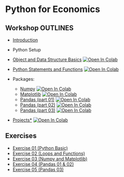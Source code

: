 # Python for Economics

## Workshop OUTLINES

- [Introduction](https://github.com/saeed-saffari/Py-for-econ-workshop-win2022/blob/main/Lecture/Py%20for%20Econ-Intro-UT%20Workshop-Sum%202021.pdf)
- Python Setup
- [Object and Data Structure Basics](https://github.com/saeed-saffari/Py-for-econ-workshop-win2022/blob/main/Lecture/1.%20Data%20Structure%20Basics.ipynb) [![Open In Colab](https://colab.research.google.com/assets/colab-badge.svg)](https://colab.research.google.com/github/saeed-saffari/Py-for-econ-workshop-win2022/blob/main/Lecture/1.%20Data%20Structure%20Basics.ipynb)

- [Python Statements and Functions](https://github.com/saeed-saffari/Py-for-econ-workshop-win2022/blob/main/Lecture/2.%20Conditional%20Control%20and%20Function.ipynb) [![Open In Colab](https://colab.research.google.com/assets/colab-badge.svg)](https://colab.research.google.com/github/saeed-saffari/Py-for-econ-workshop-win2022/blob/main/Lecture/2.%20Conditional%20Control%20and%20Function.ipynb)

- Packages:
  - [Numpy](https://github.com/saeed-saffari/Py-for-econ-workshop-win2022/blob/main/Lecture/3.%20NumPy.ipynb) [![Open In Colab](https://colab.research.google.com/assets/colab-badge.svg)](https://colab.research.google.com/github/saeed-saffari/Py-for-econ-workshop-win2022/blob/main/Lecture/3.%20NumPy.ipynb)
  - [Matplotlib](https://github.com/saeed-saffari/Py-for-econ-workshop-win2022/blob/main/Lecture/4.%20Matplotlib.ipynb) [![Open In Colab](https://colab.research.google.com/assets/colab-badge.svg)](https://colab.research.google.com/github/saeed-saffari/Py-for-econ-workshop-win2022/blob/main/Lecture/4.%20Matplotlib.ipynb)
  - [Pandas (part 01)]() [![Open In Colab](https://colab.research.google.com/assets/colab-badge.svg)](https://colab.research.google.com/github/saeed-saffari/)
  - [Pandas (part 02)]() [![Open In Colab](https://colab.research.google.com/assets/colab-badge.svg)](https://colab.research.google.com/github/saeed-saffari/)
  - [Pandas (part 03)]() [![Open In Colab](https://colab.research.google.com/assets/colab-badge.svg)](https://colab.research.google.com/github/saeed-saffari/)
  
  
- [Projects*]() [![Open In Colab](https://colab.research.google.com/assets/colab-badge.svg)](https://colab.research.google.com/github/saeed-saffari/)

## Exercises
- [Exercise 01 (Python Basic)](https://drive.google.com/drive/folders/1laC6km39KitfD4LXf_shPtPri7KE61lW?usp=sharing)
- [Exercise 02 (Loops and Functions)](https://drive.google.com/file/d/19b9Kok6rXEq6tMggbH8T31M0TRv5sERj/view?usp=sharing)
- [Exercise 03 (Numpy and Matplotlib)](https://drive.google.com/file/d/19iBqxu3tUUIcahEOihPPxc51NTQm4na7/view?usp=sharing)
- [Exercise 04 (Pandas 01 & 02)]()
- [Exercise 05 (Pandas 03)]()



